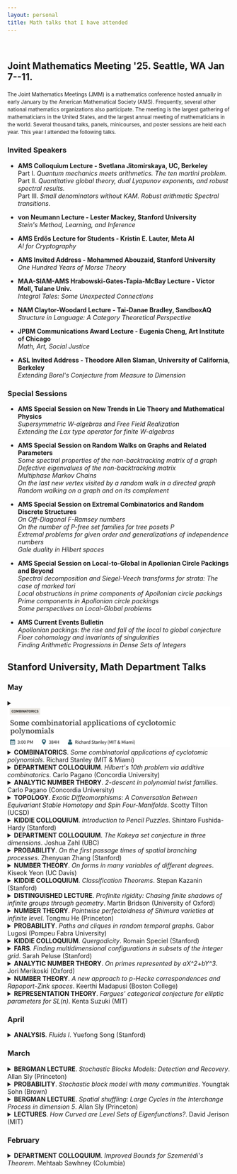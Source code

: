 ```yaml
---
layout: personal
title: Math talks that I have attended
---
```

<br>

## Joint Mathematics Meeting '25. Seattle, WA Jan 7--11.
<small>The Joint Mathematics Meetings (JMM) is a mathematics conference hosted annually in early January by the American Mathematical Society (AMS). Frequently, several other national mathematics organizations also participate. The meeting is the largest gathering of mathematicians in the United States, and the largest annual meeting of mathematicians in the world. Several thousand talks, panels, minicourses, and poster sessions are held each year. This year I attended the following talks. </small>

### Invited Speakers

- **AMS Colloquium Lecture - Svetlana Jitomirskaya, UC, Berkeley** <br>
Part I. *Quantum mechanics meets arithmetics. The ten martini problem.* <br>
Part II. *Quantitative global theory, dual Lyapunov exponents, and robust spectral results.* <br>
Part III. *Small denominators without KAM. Robust arithmetic Spectral transitions.* <br>

- **von Neumann Lecture - Lester Mackey, Stanford University** <br>
*Stein's Method, Learning, and Inference*

- **AMS Erdős Lecture for Students - Kristin E. Lauter, Meta AI** <br>
*AI for Cryptography*

- **AMS Invited Address - Mohammed Abouzaid, Stanford University** <br>
_One Hundred Years of Morse Theory_

- **MAA-SIAM-AMS Hrabowski-Gates-Tapia-McBay Lecture - Victor Moll, Tulane Univ.** <br>
_Integral Tales: Some Unexpected Connections_

- **NAM Claytor-Woodard Lecture - Tai-Danae Bradley, SandboxAQ** <br>
_Structure in Language: A Category Theoretical Perspective_

- **JPBM Communications Award Lecture - Eugenia Cheng, Art Institute of Chicago** <br>
_Math, Art, Social Justice_

- **ASL Invited Address - Theodore Allen Slaman, University of California, Berkeley** <br>
_Extending Borel's Conjecture from Measure to Dimension_

### Special Sessions

- **AMS Special Session on New Trends in Lie Theory and Mathematical Physics** <br>
_Supersymmetric W-algebras and Free Field Realization_ <br>
_Extending the Lax type operator for finite W-algebras_ 

- **AMS Special Session on Random Walks on Graphs and Related Parameters** <br>
_Some spectral properties of the non-backtracking matrix of a graph_ <br> 
_Defective eigenvalues of the non-backtracking matrix_ <br> 
_Multiphase Markov Chains_ <br>
_On the last new vertex visited by a random walk in a directed graph_ <br>
_Random walking on a graph and on its complement_ 

- **AMS Special Session on Extremal Combinatorics and Random Discrete Structures** <br>
_On Off-Diagonal F-Ramsey numbers_ <br>
_On the number of P-free set families for tree posets P_ <br>
_Extremal problems for given order and generalizations of independence numbers_ <br>
_Gale duality in Hilbert spaces_

- **AMS Special Session on Local-to-Global in Apollonian Circle Packings and Beyond** <br>
_Spectral decomposition and Siegel-Veech transforms for strata: The case of marked tori_ <br>
_Local obstructions in prime components of Apollonian circle packings_ <br>
_Prime components in Apollonian circle packings_ <br>
_Some perspectives on Local-Global problems_

- **AMS Current Events Bulletin** <br>
_Apollonian packings: the rise and fall of the local to global conjecture_ <br>
_Floer cohomology and invariants of singularities_ <br>
_Finding Arithmetic Progressions in Dense Sets of Integers_

## Stanford University, Math Department Talks
### May

<details>
  <summary><img src="images/05-29a-title.png" alt="May 29 title"></summary>
  <small><img src="images/05-29a-body.png" alt="May 29 body"></small>
</details>

<details>
  <summary><b>COMBINATORICS</b>. <i>Some combinatorial applications of cyclotomic polynomials</i>. Richard Stanley (MIT & Miami)</summary>
  <small><img src="images/05-29a.png" alt="May 29"></small>
</details>

<details>
  <summary><b>DEPARTMENT COLLOQUIUM</b>. <i>Hilbert's 10th problem via additive combinatorics</i>. Carlo Pagano (Concordia University)</summary>
  <small><img src="images/05-29b.png" alt="May 29"></small>
</details>

<details>
  <summary><b>ANALYTIC NUMBER THEORY</b>. <i>2-descent in polynomial twist families</i>. Carlo Pagano (Concordia University)</summary>
  <small><img src="images/05-28.png" alt="May 28"></small>
</details>

<details>
  <summary><b>TOPOLOGY</b>. <i>Exotic Diffeomorphisms: A Conversation Between Equivariant Stable Homotopy and Spin Four-Manifolds</i>. Scotty Tilton (UCSD)</summary>
  <small><img src="images/05-27.png" alt="May 27"></small>
</details>

<details>
  <summary><b>KIDDIE COLLOQUIUM</b>. <i>Introduction to Pencil Puzzles</i>. Shintaro Fushida-Hardy (Stanford)</summary>
  <small><img src="images/05-22a.png" alt="May 22"></small>
</details>

<details>
  <summary><b>DEPARTMENT COLLOQUIUM</b>. <i>The Kakeya set conjecture in three dimensions</i>. Joshua Zahl (UBC)</summary>
  <small><img src="images/05-22b.png" alt="May 22"></small>
</details>

<details>
  <summary><b>PROBABILITY</b>. <i>On the first passage times of spatial branching processes</i>. Zhenyuan Zhang (Stanford)</summary>
  <small><img src="images/05-19b.png" alt="May 19"></small>
</details>

<details>
  <summary><b>NUMBER THEORY</b>. <i>On forms in many variables of different degrees</i>. Kiseok Yeon (UC Davis)</summary>
  <small><img src="images/05-19a.png" alt="May 19"></small>
</details>

<details>
  <summary><b>KIDDIE COLLOQUIUM</b>. <i>Classification Theorems</i>. Stepan Kazanin (Stanford)</summary>
  <small><img src="images/05-15a.png" alt="May 15"></small>
</details>

<details>
  <summary><b>DISTINGUISHED LECTURE</b>. <i>Profinite rigidity: Chasing finite shadows of infinite groups through geometry</i>.  Martin Bridson (University of Oxford)</summary>
  <small><img src="images/05-15b.png" alt="May 15"></small>
</details>

<details>
  <summary><b>NUMBER THEORY</b>. <i>Pointwise perfectoidness of Shimura varieties at infinite level</i>. Tongmu He (Princeton)</summary>
  <small><img src="images/05-12a.png" alt="May 12"></small>
</details>

<details>
  <summary><b>PROBABILITY</b>. <i>Paths and cliques in random temporal graphs</i>. Gabor Lugosi (Pompeu Fabra University)</summary>
  <small><img src="images/05-12b.png" alt="May 12"></small>
</details>

<details>
  <summary><b>KIDDIE COLLOQUIUM</b>. <i>Quergodicity</i>. Romain Speciel (Stanford)</summary>
  <small><img src="images/05-08a.png" alt="May 8"></small>
</details>

<details>
  <summary><b>FARS</b>. <i>Finding multidimensional configurations in subsets of the integer grid</i>. Sarah Peluse (Stanford)</summary>
  <small><img src="images/05-08b.png" alt="May 8"></small>
</details>

<details>
  <summary><b>ANALYTIC NUMBER THEORY</b>. <i>On primes represented by aX^2+bY^3</i>. Jori Merikoski (Oxford)</summary>
  <small><img src="images/05-07.png" alt="May 7"></small>
</details>

<details>
  <summary><b>NUMBER THEORY</b>. <i>A new approach to p-Hecke correspondences and Rapoport-Zink spaces</i>. Keerthi Madapusi (Boston College)</summary>
  <small><img src="images/05-05.png" alt="May 5"></small>
</details>

<details>
  <summary><b>REPRESENTATION THEORY</b>. <i>Fargues' categorical conjecture for elliptic parameters for SL(n)</i>. Kenta Suzuki (MIT)</summary>
  <small><img src="images/05-1.png" alt="May 1"></small>
</details>

### April

<details>
  <summary><b>ANALYSIS</b>. <i>Fluids I</i>. Yuefong Song (Stanford)</summary>
  <small><img src="images/04-04.png" alt="Apr 4"></small>
</details>

### March

<details>
  <summary><b>BERGMAN LECTURE</b>. <i>Stochastic Blocks Models: Detection and Recovery</i>. Allan Sly (Princeton)</summary>
  <small><img src="images/03-17.png" alt="Mar 17"></small>
</details>

<details>
  <summary><b>PROBABILITY</b>. <i>Stochastic block model with many communities</i>. Youngtak Sohn (Brown)</summary>
  <small><img src="images/03-31.png" alt="Mar 31"></small>
</details>

<details>
  <summary><b>BERGMAN LECTURE</b>. <i>Spatial shuffling: Large Cycles in the Interchange ​Process in dimension 5</i>. Allan Sly (Princeton)</summary>
  <small><img src="images/03-13.png" alt="Mar 13"></small>
</details>

<details>
  <summary><b>LECTURES</b>. <i>How Curved are Level Sets of Eigenfunctions?</i>. David Jerison (MIT)</summary>
  <small><img src="images/03-04.png" alt="Mar 4"></small>
</details>

### February

<details>
  <summary><b>DEPARTMENT COLLOQUIUM</b>. <i>Improved Bounds for Szemerédi's Theorem</i>. Mehtaab Sawhney (Columbia)</summary>
  <small><img src="images/02-27.png" alt="Feb 27"></small>
</details>
 


